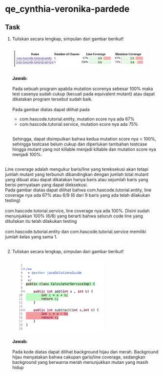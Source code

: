 # qe_cynthia-veronika-pardede

## **Task** <br>
1. Tuliskan secara lengkap, simpulan dari gambar berikut!<br><br>
![Soal](/5_Software%20Testing%20Fundamental/screenshoot/soal%201.png) <br><br>
**Jawab:** <br><br>
Pada sebuah program apabila mutation scorenya sebesar 100% maka test casenya sudah cukup (kecuali pada equivalent mutant) atau dapat dikatakan program tersebut  sudah baik. <br><br>
Pada gambar diatas  dapat dilihat pada
    - com.hascode.tutorial.entity, mutation score nya ada 67%
    - com.hascode.tutorial.service, mutation score nya ada 75% <br><br>

    Sehingga, dapat disimpulkan bahwa kedua mutation score nya < 100%, sehingga testcase belum cukup  dan diperlukan tambahan  testcase hingga mutant yang not killable menjadi killable dan mutation score nya menjadi 100%.
<br>    
Line coverage adalah mengukur baris/line yang tereksekusi  akan tetapi jumlah mutant yang terbunuh dibandingkan  dengan jumlah total mutant yang dibuat atau dapat dikatakan hanya baris  atau sejumlah baris yang berisi pernyataan yang dapat dieksekusi. <br>
Pada gambar diatas dapat dilihat bahwa
com.hascode.tutorial.entity, line coverage  nya ada 67% atau  6/9 (6 dari 9 baris yang ada telah dilakukan testing)<br><br>
com.hascode.tutorial.service, line coverage  nya ada 100%. Disini sudah menunjukkan 100% (6/6) yang berarti bahwa  seluruh code line yang dituliskan itu telah dilakukan testing <br><br>
com.hascode.tutorial.entity dan com.hascode.tutorial.service memiliki jumlah kelas yang sama 1. <br><br>

2. Tuliskan secara lengkap, simpulan dari gambar berikut! <br><br>
![Soal](/5_Software%20Testing%20Fundamental/screenshoot/soal%202.png)<br><br>
**Jawab:** <br><br>
Pada kode  diatas dapat dilihat background hijau dan merah. Background hijau menyatakan  bahwa cakupan garis/line coverage, sedangkan background yang berwarna merah menunjukkan mutan yang masih hidup
